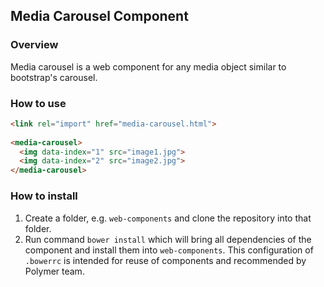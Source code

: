 ## Media Carousel Component

### Overview
Media carousel is a web component for any media object similar to bootstrap's carousel. 

### How to use 
```html
<link rel="import" href="media-carousel.html">
 
<media-carousel>
  <img data-index="1" src="image1.jpg">
  <img data-index="2" src="image2.jpg">
</media-carousel>
```

### How to install
1. Create a folder, e.g. `web-components` and clone the repository into that folder.
2. Run command `bower install` which will bring all dependencies of the component and install them into `web-components`. 
This configuration of `.bowerrc` is intended for reuse of components and recommended by Polymer team.
